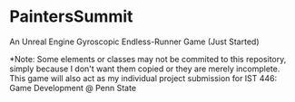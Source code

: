 # PaintersSummit
 An Unreal Engine Gyroscopic Endless-Runner Game (Just Started)
 
*Note: Some elements or classes may not be commited to this repository, simply because I don't want them copied or they are merely incomplete.
This game will also act as my individual project submission for IST 446: Game Development @ Penn State

